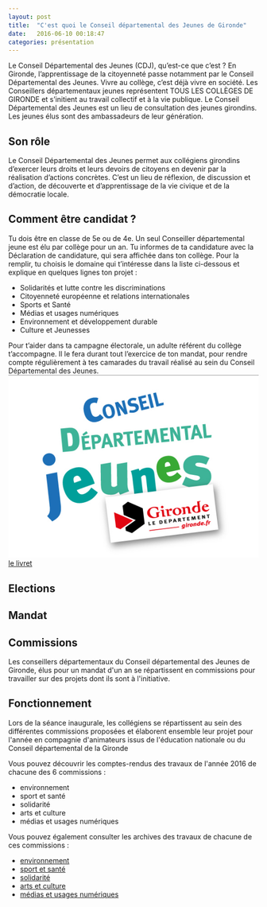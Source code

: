```yaml
---
layout: post
title:  "C'est quoi le Conseil départemental des Jeunes de Gironde"
date:   2016-06-10 00:18:47
categories: présentation
---
```


Le Conseil Départemental des Jeunes (CDJ), qu’est-ce que c’est ?
En Gironde, l’apprentissage de la citoyenneté passe notamment par le Conseil Départemental des Jeunes. Vivre au collège, c’est déjà vivre en société. Les Conseillers départementaux jeunes représentent TOUS LES COLLÈGES DE GIRONDE et s’initient au travail collectif et à la vie publique. Le Conseil Départemental des Jeunes est un lieu de consultation des jeunes girondins. Les jeunes élus sont des ambassadeurs de leur génération.

## Son rôle

Le Conseil Départemental des Jeunes permet aux collégiens girondins d’exercer leurs droits et leurs devoirs de citoyens en devenir par la réalisation d’actions concrètes.
C’est un lieu de réflexion, de discussion et d’action, de découverte et d’apprentissage de la vie civique et de la démocratie locale.

## Comment être candidat ?

Tu dois être en classe de 5e ou de 4e. Un seul Conseiller départemental jeune est élu par collège pour un an.
Tu informes de ta candidature avec la Déclaration de candidature, qui sera affichée dans ton collège.
Pour la remplir, tu choisis le domaine qui t’intéresse dans la liste
ci-dessous et explique en quelques lignes ton projet :

* Solidarités et lutte contre les discriminations
* Citoyenneté européenne et relations internationales
* Sports et Santé
* Médias et usages numériques
* Environnement et développement durable
* Culture et Jeunesses

Pour t’aider dans ta campagne électorale, un adulte référent du collège t’accompagne.
Il le fera durant tout l’exercice de ton mandat, pour rendre compte régulièrement à tes camarades du travail réalisé au sein du Conseil Départemental des Jeunes.
<img src="../images/CDJ2015-logo.jpg">
<a href="../documents/livret_CDJ-DER.pdf">le livret</a>
 
<h2>Elections</h2>
<h2>Mandat</h2>
<h2>Commissions</h2>
<p>Les conseillers départementaux du Conseil départemental des Jeunes de Gironde, élus pour un mandat d'un an se répartissent en commissions pour travailler sur des projets dont ils sont à l'initiative.</p>
<h2>Fonctionnement</h2>
<p>Lors de la séance inaugurale, les collégiens se répartissent au sein des différentes commissions proposées et élaborent ensemble leur projet pour l'année en compagnie d'animateurs issus de l'éducation nationale ou du Conseil départemental de la Gironde</p>
<p>Vous pouvez découvrir les comptes-rendus des travaux de l'année 2016 de chacune des 6 commissions : 
<ul>
<li>environnement</li>
<li>sport et santé</li>
<li>solidarité</li>
<li>arts et culture</li>
<li>médias et usages numériques</li>
</ul>
</p>
<p>Vous pouvez également consulter les archives des travaux de chacune de ces commissions :
<ul>
	<li><a href="environnement-developpementDurable/archives/index.html">environnement</a></li>
	<li><a href="sports-sante/archives/index.html">sport et santé</a></li>
	<li><a href="solidarite/archives/index.html">solidarité</a></li>
	<li><a href="art-culture-citoyennete/archives/index.html">arts et culture</a></li>
	<li><a href="media-usages-numerique/archives/index.html">médias et usages numériques</a></li>
</ul></p>